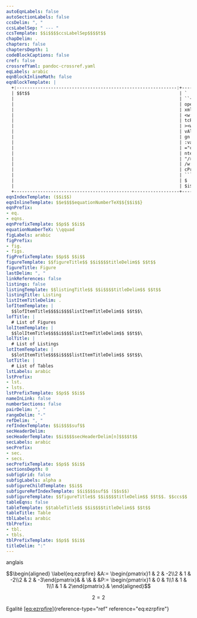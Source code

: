 ```yaml
---
autoEqnLabels: false
autoSectionLabels: false
ccsDelim: ", "
ccsLabelSep: " --- "
ccsTemplate: $$i$$$$ccsLabelSep$$$$t$$
chapDelim: .
chapters: false
chaptersDepth: 1
codeBlockCaptions: false
cref: false
crossrefYaml: pandoc-crossref.yaml
eqLabels: arabic
eqnBlockInlineMath: false
eqnBlockTemplate: |
  +:-------------------------------------------------------------:+-----:+
  | $$t$$                                                         | `    |
  |                                                               | ``{= |
  |                                                               | open |
  |                                                               | xml} |
  |                                                               | <w:  |
  |                                                               | tcPr |
  |                                                               | ><w: |
  |                                                               | vAli |
  |                                                               | gn w |
  |                                                               | :val |
  |                                                               | ="ce |
  |                                                               | nter |
  |                                                               | "/>< |
  |                                                               | /w:t |
  |                                                               | cPr> |
  |                                                               | ```  |
  |                                                               | $    |
  |                                                               | $i$$ |
  +---------------------------------------------------------------+------+
eqnIndexTemplate: ($$i$$)
eqnInlineTemplate: $$e$$$$equationNumberTeX$${$$i$$}
eqnPrefix:
- eq.
- eqns.
eqnPrefixTemplate: $$p$$ $$i$$
equationNumberTeX: \\qquad
figLabels: arabic
figPrefix:
- fig.
- figs.
figPrefixTemplate: $$p$$ $$i$$
figureTemplate: $$figureTitle$$ $$i$$$$titleDelim$$ $$t$$
figureTitle: Figure
lastDelim: ", "
linkReferences: false
listings: false
listingTemplate: $$listingTitle$$ $$i$$$$titleDelim$$ $$t$$
listingTitle: Listing
listItemTitleDelim: .
lofItemTemplate: |
  $$lofItemTitle$$$$i$$$$listItemTitleDelim$$ $$t$$\
lofTitle: |
  # List of Figures
lolItemTemplate: |
  $$lolItemTitle$$$$i$$$$listItemTitleDelim$$ $$t$$\
lolTitle: |
  # List of Listings
lotItemTemplate: |
  $$lotItemTitle$$$$i$$$$listItemTitleDelim$$ $$t$$\
lotTitle: |
  # List of Tables
lstLabels: arabic
lstPrefix:
- lst.
- lsts.
lstPrefixTemplate: $$p$$ $$i$$
nameInLink: false
numberSections: false
pairDelim: ", "
rangeDelim: "-"
refDelim: ", "
refIndexTemplate: $$i$$$$suf$$
secHeaderDelim: 
secHeaderTemplate: $$i$$$$secHeaderDelim[n]$$$$t$$
secLabels: arabic
secPrefix:
- sec.
- secs.
secPrefixTemplate: $$p$$ $$i$$
sectionsDepth: 0
subfigGrid: false
subfigLabels: alpha a
subfigureChildTemplate: $$i$$
subfigureRefIndexTemplate: $$i$$$$suf$$ ($$s$$)
subfigureTemplate: $$figureTitle$$ $$i$$$$titleDelim$$ $$t$$. $$ccs$$
tableEqns: false
tableTemplate: $$tableTitle$$ $$i$$$$titleDelim$$ $$t$$
tableTitle: Table
tblLabels: arabic
tblPrefix:
- tbl.
- tbls.
tblPrefixTemplate: $$p$$ $$i$$
titleDelim: ":"
---
```


 anglais


$$\begin{aligned}
\label{eq:ezrpfire}
&A:=  \begin{pmatrix}1 & 2 & -2\\2 & 1 & -2\\2 & 2 & -3\end{pmatrix}&
& \& & 
&P:=  \begin{pmatrix}1 & 0 & 1\\1 & 1 & 1\\1 & 1 & 2\end{pmatrix}.&
\end{aligned}$$

$$2=2$$

Egalité [\[eq:ezrpfire\]](#eq:ezrpfire){reference-type="ref"
reference="eq:ezrpfire"}